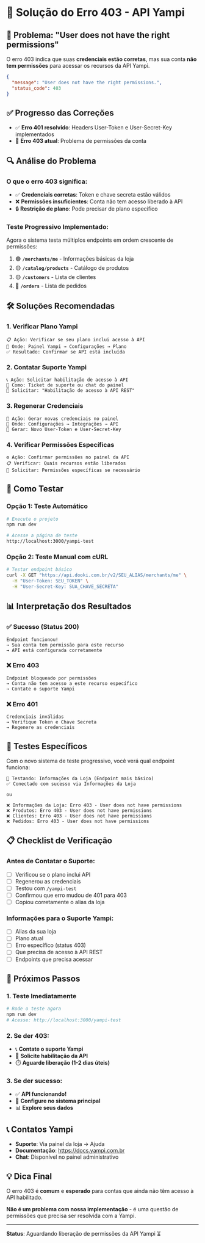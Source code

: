 # 🔐 Solução do Erro 403 - API Yampi

## 🚨 **Problema: "User does not have the right permissions"**

O erro 403 indica que suas **credenciais estão corretas**, mas sua conta **não tem permissões** para acessar os recursos da API Yampi.

```json
{
  "message": "User does not have the right permissions.",
  "status_code": 403
}
```

## ✅ **Progresso das Correções**

- ✅ **Erro 401 resolvido**: Headers User-Token e User-Secret-Key implementados
- 🔄 **Erro 403 atual**: Problema de permissões da conta

## 🔍 **Análise do Problema**

### **O que o erro 403 significa:**
- ✅ **Credenciais corretas**: Token e chave secreta estão válidos
- ❌ **Permissões insuficientes**: Conta não tem acesso liberado à API
- 🔒 **Restrição de plano**: Pode precisar de plano específico

### **Teste Progressivo Implementado:**
Agora o sistema testa múltiplos endpoints em ordem crescente de permissões:

1. 🟢 **`/merchants/me`** - Informações básicas da loja
2. 🟡 **`/catalog/products`** - Catálogo de produtos  
3. 🟡 **`/customers`** - Lista de clientes
4. 🔴 **`/orders`** - Lista de pedidos

## 🛠️ **Soluções Recomendadas**

### **1. Verificar Plano Yampi**
```
📋 Ação: Verificar se seu plano inclui acesso à API
🔗 Onde: Painel Yampi → Configurações → Plano
✅ Resultado: Confirmar se API está incluída
```

### **2. Contatar Suporte Yampi**
```
📞 Ação: Solicitar habilitação de acesso à API
📧 Como: Ticket de suporte ou chat do painel
📝 Solicitar: "Habilitação de acesso à API REST"
```

### **3. Regenerar Credenciais**
```
🔄 Ação: Gerar novas credenciais no painel
📍 Onde: Configurações → Integrações → API
🔑 Gerar: Novo User-Token e User-Secret-Key
```

### **4. Verificar Permissões Específicas**
```
⚙️ Ação: Confirmar permissões no painel da API
📋 Verificar: Quais recursos estão liberados
🎯 Solicitar: Permissões específicas se necessário
```

## 🧪 **Como Testar**

### **Opção 1: Teste Automático**
```bash
# Execute o projeto
npm run dev

# Acesse a página de teste
http://localhost:3000/yampi-test
```

### **Opção 2: Teste Manual com cURL**
```bash
# Testar endpoint básico
curl -X GET "https://api.dooki.com.br/v2/SEU_ALIAS/merchants/me" \
  -H "User-Token: SEU_TOKEN" \
  -H "User-Secret-Key: SUA_CHAVE_SECRETA"
```

## 📊 **Interpretação dos Resultados**

### **✅ Sucesso (Status 200)**
```
Endpoint funcionou! 
→ Sua conta tem permissão para este recurso
→ API está configurada corretamente
```

### **❌ Erro 403**
```
Endpoint bloqueado por permissões
→ Conta não tem acesso a este recurso específico
→ Contate o suporte Yampi
```

### **❌ Erro 401**
```
Credenciais inválidas
→ Verifique Token e Chave Secreta
→ Regenere as credenciais
```

## 🎯 **Testes Específicos**

Com o novo sistema de teste progressivo, você verá qual endpoint funciona:

```
🧪 Testando: Informações da Loja (Endpoint mais básico)
✅ Conectado com sucesso via Informações da Loja

ou

❌ Informações da Loja: Erro 403 - User does not have permissions
❌ Produtos: Erro 403 - User does not have permissions  
❌ Clientes: Erro 403 - User does not have permissions
❌ Pedidos: Erro 403 - User does not have permissions
```

## 📋 **Checklist de Verificação**

### **Antes de Contatar o Suporte:**
- [ ] Verificou se o plano inclui API
- [ ] Regenerou as credenciais
- [ ] Testou com `/yampi-test`
- [ ] Confirmou que erro mudou de 401 para 403
- [ ] Copiou corretamente o alias da loja

### **Informações para o Suporte Yampi:**
- [ ] Alias da sua loja
- [ ] Plano atual
- [ ] Erro específico (status 403)
- [ ] Que precisa de acesso à API REST
- [ ] Endpoints que precisa acessar

## 🚀 **Próximos Passos**

### **1. Teste Imediatamente**
```bash
# Rode o teste agora
npm run dev
# Acesse: http://localhost:3000/yampi-test
```

### **2. Se der 403:**
- 📞 **Contate o suporte Yampi**
- 📝 **Solicite habilitação da API**
- ⏱️ **Aguarde liberação (1-2 dias úteis)**

### **3. Se der sucesso:**
- ✅ **API funcionando!**
- 🔄 **Configure no sistema principal**
- 📊 **Explore seus dados**

## 📞 **Contatos Yampi**

- **Suporte**: Via painel da loja → Ajuda
- **Documentação**: https://docs.yampi.com.br
- **Chat**: Disponível no painel administrativo

## 💡 **Dica Final**

O erro 403 é **comum** e **esperado** para contas que ainda não têm acesso à API habilitado. 

**Não é um problema com nossa implementação** - é uma questão de permissões que precisa ser resolvida com a Yampi.

---

**Status**: Aguardando liberação de permissões da API Yampi ⏳ 